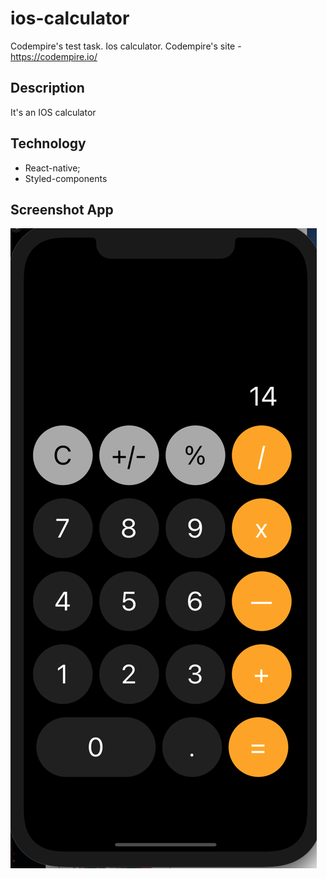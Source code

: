 # ios-calculator
Codempire's test task. Ios calculator. Codempire's site - https://codempire.io/

## Description
It's an IOS calculator

## Technology
- React-native;
- Styled-components

## Screenshot App

![Screenshot](screenshot.png)
